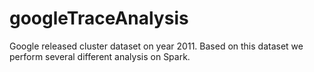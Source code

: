 # googleTraceAnalysis
Google released cluster dataset on year 2011. Based on this dataset we perform several different analysis on Spark.
